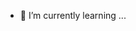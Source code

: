 - 🌱 I’m currently learning ...


<!---
nparida2012/nparida2012 is a ✨ special ✨ repository because its `README.md` (this file) appears on your GitHub profile.
You can click the Preview link to take a look at your changes.
--->
